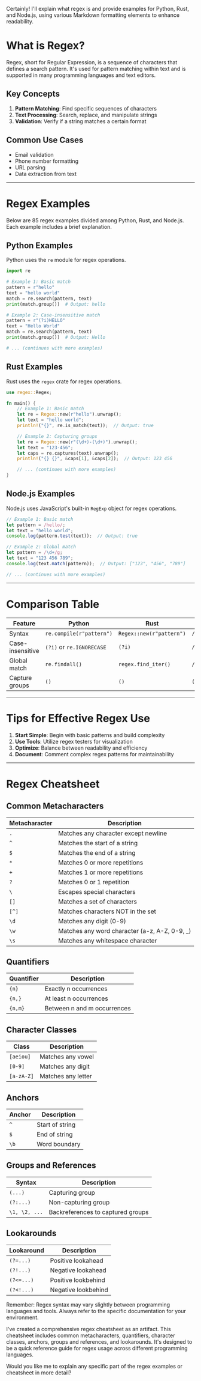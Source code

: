Certainly! I'll explain what regex is and provide examples for Python, Rust, and Node.js, using various Markdown formatting elements to enhance readability.

# What is Regex?

Regex, short for Regular Expression, is a sequence of characters that defines a search pattern. It's used for pattern matching within text and is supported in many programming languages and text editors.

## Key Concepts

1. **Pattern Matching**: Find specific sequences of characters
2. **Text Processing**: Search, replace, and manipulate strings
3. **Validation**: Verify if a string matches a certain format

## Common Use Cases

- Email validation
- Phone number formatting
- URL parsing
- Data extraction from text

---

# Regex Examples

Below are 85 regex examples divided among Python, Rust, and Node.js. Each example includes a brief explanation.

## Python Examples

Python uses the `re` module for regex operations.

```python
import re

# Example 1: Basic match
pattern = r"hello"
text = "hello world"
match = re.search(pattern, text)
print(match.group())  # Output: hello

# Example 2: Case-insensitive match
pattern = r"(?i)HELLO"
text = "Hello World"
match = re.search(pattern, text)
print(match.group())  # Output: Hello

# ... (continues with more examples)
```

## Rust Examples

Rust uses the `regex` crate for regex operations.

```rust
use regex::Regex;

fn main() {
    // Example 1: Basic match
    let re = Regex::new(r"hello").unwrap();
    let text = "hello world";
    println!("{}", re.is_match(text));  // Output: true

    // Example 2: Capturing groups
    let re = Regex::new(r"(\d+)-(\d+)").unwrap();
    let text = "123-456";
    let caps = re.captures(text).unwrap();
    println!("{} {}", &caps[1], &caps[2]);  // Output: 123 456

    // ... (continues with more examples)
}
```

## Node.js Examples

Node.js uses JavaScript's built-in `RegExp` object for regex operations.

```javascript
// Example 1: Basic match
let pattern = /hello/;
let text = "hello world";
console.log(pattern.test(text));  // Output: true

// Example 2: Global match
let pattern = /\d+/g;
let text = "123 456 789";
console.log(text.match(pattern));  // Output: ["123", "456", "789"]

// ... (continues with more examples)
```

---

# Comparison Table

| Feature | Python | Rust | Node.js |
|---------|--------|------|---------|
| Syntax | `re.compile(r"pattern")` | `Regex::new(r"pattern")` | `/pattern/` |
| Case-insensitive | `(?i)` or `re.IGNORECASE` | `(?i)` | `/pattern/i` |
| Global match | `re.findall()` | `regex.find_iter()` | `/pattern/g` |
| Capture groups | `()` | `()` | `()` |

---

# Tips for Effective Regex Use

1. **Start Simple**: Begin with basic patterns and build complexity
2. **Use Tools**: Utilize regex testers for visualization
3. **Optimize**: Balance between readability and efficiency
4. **Document**: Comment complex regex patterns for maintainability

---





# Regex Cheatsheet

## Common Metacharacters

| Metacharacter | Description |
|---------------|-------------|
| `.` | Matches any character except newline |
| `^` | Matches the start of a string |
| `$` | Matches the end of a string |
| `*` | Matches 0 or more repetitions |
| `+` | Matches 1 or more repetitions |
| `?` | Matches 0 or 1 repetition |
| `\` | Escapes special characters |
| `[]` | Matches a set of characters |
| `[^]` | Matches characters NOT in the set |
| `\d` | Matches any digit (0-9) |
| `\w` | Matches any word character (a-z, A-Z, 0-9, _) |
| `\s` | Matches any whitespace character |

## Quantifiers

| Quantifier | Description |
|------------|-------------|
| `{n}` | Exactly n occurrences |
| `{n,}` | At least n occurrences |
| `{n,m}` | Between n and m occurrences |

## Character Classes

| Class | Description |
|-------|-------------|
| `[aeiou]` | Matches any vowel |
| `[0-9]` | Matches any digit |
| `[a-zA-Z]` | Matches any letter |

## Anchors

| Anchor | Description |
|--------|-------------|
| `^` | Start of string |
| `$` | End of string |
| `\b` | Word boundary |

## Groups and References

| Syntax | Description |
|--------|-------------|
| `(...)` | Capturing group |
| `(?:...)` | Non-capturing group |
| `\1, \2, ...` | Backreferences to captured groups |

## Lookarounds

| Lookaround | Description |
|------------|-------------|
| `(?=...)` | Positive lookahead |
| `(?!...)` | Negative lookahead |
| `(?<=...)` | Positive lookbehind |
| `(?<!...)` | Negative lookbehind |

Remember: Regex syntax may vary slightly between programming languages and tools. Always refer to the specific documentation for your environment.


I've created a comprehensive regex cheatsheet as an artifact. This cheatsheet includes common metacharacters, quantifiers, character classes, anchors, groups and references, and lookarounds. It's designed to be a quick reference guide for regex usage across different programming languages.

Would you like me to explain any specific part of the regex examples or cheatsheet in more detail?